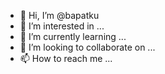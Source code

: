 - 👋 Hi, I’m @bapatku
- 👀 I’m interested in ...
- 🌱 I’m currently learning ...
- 💞️ I’m looking to collaborate on ...
- 📫 How to reach me ...

<!---
bapatku/bapatku is a ✨ special ✨ repository because its `README.md` (this file) appears on your GitHub profile.
You can click the Preview link to take a look at your changes.
--->
